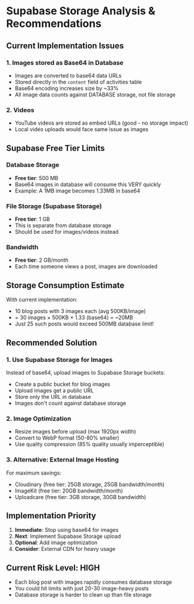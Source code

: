 # Supabase Storage Analysis & Recommendations

## Current Implementation Issues

### 1. Images stored as Base64 in Database
- Images are converted to base64 data URLs
- Stored directly in the `content` field of activities table
- Base64 encoding increases size by ~33%
- All image data counts against DATABASE storage, not file storage

### 2. Videos 
- YouTube videos are stored as embed URLs (good - no storage impact)
- Local video uploads would face same issue as images

## Supabase Free Tier Limits

### Database Storage
- **Free tier**: 500 MB
- Base64 images in database will consume this VERY quickly
- Example: A 1MB image becomes 1.33MB in base64

### File Storage (Supabase Storage)
- **Free tier**: 1 GB
- This is separate from database storage
- Should be used for images/videos instead

### Bandwidth
- **Free tier**: 2 GB/month
- Each time someone views a post, images are downloaded

## Storage Consumption Estimate

With current implementation:
- 10 blog posts with 3 images each (avg 500KB/image)
- = 30 images × 500KB × 1.33 (base64) = ~20MB
- Just 25 such posts would exceed 500MB database limit!

## Recommended Solution

### 1. Use Supabase Storage for Images
Instead of base64, upload images to Supabase Storage buckets:
- Create a public bucket for blog images
- Upload images get a public URL
- Store only the URL in database
- Images don't count against database storage

### 2. Image Optimization
- Resize images before upload (max 1920px width)
- Convert to WebP format (50-80% smaller)
- Use quality compression (85% quality usually imperceptible)

### 3. Alternative: External Image Hosting
For maximum savings:
- Cloudinary (free tier: 25GB storage, 25GB bandwidth/month)
- ImageKit (free tier: 20GB bandwidth/month)
- Uploadcare (free tier: 3GB storage, 30GB bandwidth)

## Implementation Priority

1. **Immediate**: Stop using base64 for images
2. **Next**: Implement Supabase Storage upload
3. **Optional**: Add image optimization
4. **Consider**: External CDN for heavy usage

## Current Risk Level: HIGH
- Each blog post with images rapidly consumes database storage
- You could hit limits with just 20-30 image-heavy posts
- Database storage is harder to clean up than file storage